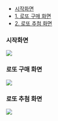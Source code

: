 - <a href="#fun0">시작화면
- <a href="#fun1">1.&nbsp;로또 구매 화면</a>
- <a href="#fun2">2.&nbsp;로또 추첨 화면</a>

### <a name="fun0">시작화면</a>
<img src="https://github.com/0gon/Lotto3/assets/134483516/7eb124aa-1ab8-44a5-ae16-ded62537c4cd"/>

### <a name="fun1">로또 구매 화면</a>
<img src="https://github.com/0gon/Lotto3/assets/134483516/a44e6ed5-2385-4af3-b3fa-011bb24cb7f3"/>

### <a name="fun2">로또 추첨 화면</a>
<img src="https://github.com/0gon/Lotto3/assets/134483516/4cf268ea-820f-4b14-9606-f257715ce253"/>
